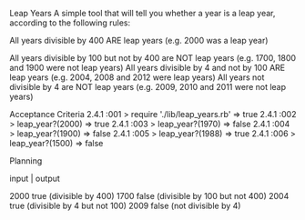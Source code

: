 Leap Years
A simple tool that will tell you whether a year is a leap year, according to the following rules:

All years divisible by 400 ARE leap years (e.g. 2000 was a leap year)

All years divisible by 100 but not by 400 are NOT leap years (e.g. 1700, 1800 and 1900 were not leap years)
All years divisible by 4 and not by 100 ARE leap years (e.g. 2004, 2008 and 2012 were leap years)
All years not divisible by 4 are NOT leap years (e.g. 2009, 2010 and 2011 were not leap years)

Acceptance Criteria
2.4.1 :001 > require './lib/leap_years.rb'
=> true
2.4.1 :002 > leap_year?(2000)
=> true
2.4.1 :003 > leap_year?(1970)
=> false
2.4.1 :004 > leap_year?(1900)
=> false
2.4.1 :005 > leap_year?(1988)
=> true
2.4.1 :006 > leap_year?(1500)
=> false

Planning

input | output

2000 true (divisible by 400)
1700 false (divisible by 100 but not 400)
2004 true (divisible by 4 but not 100)
2009 false (not divisible by 4)
